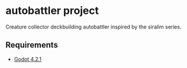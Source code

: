 # autobattler project

Creature collector deckbuilding autobattler inspired by the siralim series.

## Requirements

- [Godot 4.2.1](https://godotengine.org/download/macos/)
